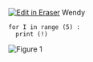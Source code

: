 [![Edit in Eraser](https://firebasestorage.googleapis.com/v0/b/second-petal-295822.appspot.com/o/images%2Fgithub%2FOpen%20in%20Eraser.svg?alt=media&token=968381c8-a7e7-472a-8ed6-4a6626da5501)](https://app.eraser.io/workspace/lHL426dUnV0dgv2zDghW)
Wendy

```
for I in range (5) :
  print (!)

```
![Figure 1](https://eraser.imgix.net/workspaces/lHL426dUnV0dgv2zDghW/VaZ2nnnLefg7Ya5tzcvveZvjeJp2/---figure---ev8cp5fOVqbDrGbLtACt8A.svg?ixlib=js-3.7.0 "Figure 1")




<!--- Eraser file: https://app.eraser.io/workspace/lHL426dUnV0dgv2zDghW --->